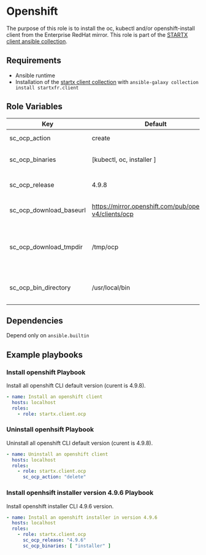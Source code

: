 # Openshift

The purpose of this role is to install the oc, kubectl and/or openshift-install client from the Enterprise RedHat mirror.
This role is part of the [STARTX client ansible collection](https://galaxy.ansible.com/startxfr/client).

## Requirements

- Ansible runtime
- Installation of the [startx client collection](https://galaxy.ansible.com/startxfr/client) with `ansible-galaxy collection install startxfr.client`

## Role Variables

| Key                     | Default                                                     | Description                                              |
| ----------------------- | ----------------------------------------------------------- | -------------------------------------------------------- |
| sc_ocp_action           | create                                                      | The action to perform                                    |
| sc_ocp_binaries         | [kubectl, oc, installer ]                                   | The binaries to install/remove                           |
| sc_ocp_release          | 4.9.8                                                       | Openshift version to install                             |
| sc_ocp_download_baseurl | <https://mirror.openshift.com/pub/openshift-v4/clients/ocp> | Base url used to download client binaries                |
| sc_ocp_download_tmpdir  | /tmp/ocp                                                    | Temporary directory used to unarchive downloaded content |
| sc_ocp_bin_directory    | /usr/local/bin                                              | Directory used to store binary content                   |

## Dependencies

Depend only on `ansible.builtin`

## Example playbooks

### Install openshift Playbook

Install all openshift CLI default version (curent is 4.9.8).

```yaml
- name: Install an openshift client
  hosts: localhost
  roles:
    - role: startx.client.ocp
```

### Uninstall openhsift Playbook

Uninstall all openshift CLI default version (curent is 4.9.8).

```yaml
- name: Uninstall an openshift client
  hosts: localhost
  roles:
    - role: startx.client.ocp
      sc_ocp_action: "delete"
```


### Install openhsift installer version 4.9.6 Playbook

Install openshift installer CLI 4.9.6 version.

```yaml
- name: Install an openshift installer in version 4.9.6
  hosts: localhost
  roles:
    - role: startx.client.ocp
      sc_ocp_release: "4.9.6"
      sc_ocp_binaries: [ "installer" ]
```
